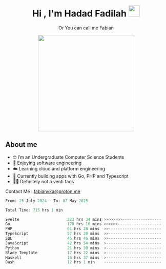 <h1 align="center">Hi , I'm Hadad Fadilah  <img src="https://media.giphy.com/media/hvRJCLFzcasrR4ia7z/giphy.gif" width="35" ></h1>
<p align="center"><span>Or You can call me <span style="font: bold">Fabian</span></p>
<p align="center">
<img src="https://media.tenor.com/78dNivDemDAAAAAi/speech-bubble-venti.gif" width="300"/>    
</p>

##  About me
- 🤓 I’m an Undergraduate Computer Science Students
- 🍰 Enjoying software engineering
- ☁️ Learning cloud and platform engineering
- 🧰 Currently building apps with Go, PHP and Typescript 
- 🏃‍♂️ Definitely not a venti fans

Contact Me : fabianvka@proton.me

<!--START_SECTION:waka-->

```go
From: 25 July 2024 - To: 07 May 2025

Total Time: 715 hrs 1 min

Svelte                     223 hrs 34 mins >>>>>>>>-----------------   31.00 %
Go                         170 hrs 16 mins >>>>>>-------------------   23.61 %
PHP                        61 hrs 28 mins  >>-----------------------   08.52 %
TypeScript                 57 hrs 28 mins  >>-----------------------   07.97 %
SQL                        45 hrs 46 mins  >>-----------------------   06.35 %
JavaScript                 42 hrs 54 mins  >------------------------   05.95 %
Python                     21 hrs 30 mins  >------------------------   02.98 %
Blade Template             17 hrs 22 mins  >------------------------   02.41 %
Haskell                    16 hrs 37 mins  >------------------------   02.30 %
Bash                       12 hrs 1 min    -------------------------   01.67 %
```

<!--END_SECTION:waka-->




<!--
**Fadil-Tao/Fadil-Tao** is a ✨ _special_ ✨ repository because its `README.md` (this file) appears on your GitHub profile.


